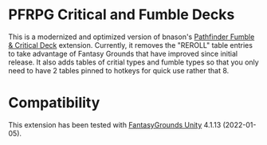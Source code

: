 # PFRPG Critical and Fumble Decks
This is a modernized and optimized version of bnason's [Pathfinder Fumble & Critical Deck](https://www.fantasygrounds.com/forums/showthread.php?16642-MOD-Pathfinder-Fumble-amp-Critical-Deck) extension. Currently, it removes the "REROLL" table entries to take advantage of Fantasy Grounds that have improved since initial release. It also adds tables of critial types and fumble types so that you only need to have 2 tables pinned to hotkeys for quick use rather that 8.

# Compatibility
This extension has been tested with [FantasyGrounds Unity](https://www.fantasygrounds.com/home/FantasyGroundsUnity.php) 4.1.13 (2022-01-05).
